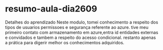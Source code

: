 # resumo-aula-dia2609
Detalhes do aprendizado
Neste modulo, tomei conhecimento a respeito dos tipos de usuarios permissoes e segurança referente ao azure.
tive meu primeiro contato com armazenamento em azure,entra id
entidades externas e convidados e tambem a respeito do acesso condicional.
restanto apenas a prática para digerir melhor os conhecimentos adquiridos.
